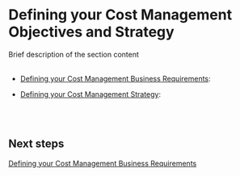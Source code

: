 # Defining your Cost Management Objectives and Strategy
Brief description of the section content
<br />
<br />

<Navigation>
  
- [Defining your Cost Management Business Requirements](New-1.1-Defining-your-cost-management-business-requirements.md):  
  
- [Defining your Cost Management Strategy](New-1.2-Defining-your-cost-management-strategy.md): 
<br />
<br />
  
## Next steps
[Defining your Cost Management Business Requirements](New-1.1-Defining-your-cost-management-business-requirements.md)
